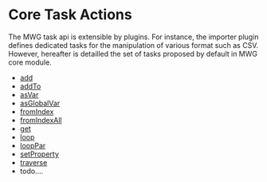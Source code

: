 # Core Task Actions
The MWG task api is extensible by plugins. For instance, the importer plugin defines dedicated tasks for the manipulation of various format such as CSV.
However, hereafter is detailled the set of tasks proposed by default in MWG core module.

- [add](add.md)
- [addTo](addTo.md)
- [asVar](asVar.md)
- [asGlobalVar](asGlobalVar.md)
- [fromIndex](fromIndex.md)
- [fromIndexAll](fromIndexAll.md)
- [get](get.md)
- [loop](loop.md)
- [loopPar](loopPar.md)
- [setProperty](setProperty.md)
- [traverse](traverse.md)
- todo....